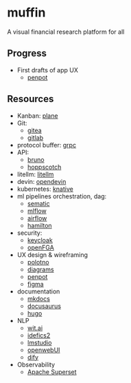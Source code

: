 # muffin
A visual financial research platform for all

## Progress
- First drafts of app UX
  - [penpot](https://design.penpot.app/#/dashboard/team/c0ee57fd-603e-804a-8004-c9fae7445eff/projects)


## Resources
- Kanban: [plane](https://plane.so/)
- Git:
  - [gitea](https://about.gitea.com)
  - [gitlab](gitlab.com)
- protocol buffer: [grpc](grpc.io)
- API:
  - [bruno](https://github.com/usebruno/bruno)
  - [hoppscotch](https://github.com/hoppscotch/hoppscotch)
- litellm: [litellm](https://github.com/BerriAI/litellm)
- devin: [opendevin](https://github.com/OpenDevin/OpenDevin)
- kubernetes: [knative](https://knative.dev/docs)
- ml pipelines orchestration, dag:
  - [sematic](https://www.sematic.dev)
  - [mlflow](https://mlflow.org)
  - [airflow](https://airflow.apache.org)
  - [hamilton](https://github.com/dagworks-inc/hamilton)
- security:
  - [keycloak](https://www.keycloak.org)
  - [openFGA](https://openfga.dev)
- UX design & wireframing
  - [polotno](https://studio.polotno.com)
  - [diagrams](https://app.diagrams.net)
  - [penpot](https://penpot.app)
  - [figma](https://www.figma.com)
- documentation
  - [mkdocs](https://www.mkdocs.org)
  - [docusaurus](https://docusaurus.io)
  - [hugo](https://gohugo.io)
- NLP
  - [wit.ai](wit.ai)
  - [idefics2](https://huggingface.co/blog/idefics2)
  - [lmstudio](lmstudio.ai)
  - [openwebUI](https://github.com/open-webui/open-webui)
  - [dify](https://github.com/langgenius/dify)
- Observability
  - [Apache Superset](https://superset.apache.org)
